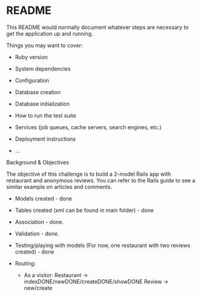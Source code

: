 # README

This README would normally document whatever steps are necessary to get the
application up and running.

Things you may want to cover:

* Ruby version

* System dependencies

* Configuration

* Database creation

* Database initialization

* How to run the test suite

* Services (job queues, cache servers, search engines, etc.)

* Deployment instructions

* ...

Background & Objectives

The objective of this challenge is to build a 2-model Rails app with restaurant and anonymous reviews. You can refer to the Rails guide to see a similar example on articles and comments.

- Models created - done

- Tables created (xml can be found in main folder) - done

- Association - done.

- Validation - done.

- Testing/playing with models (For now, one restaurant with two reviews created) - done

- Routing:
  - As a visitor: Restaurant -> indexDONE/newDONE/createDONE/showDONE
                  Review -> new/create
